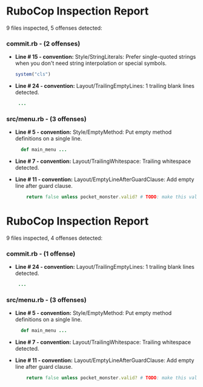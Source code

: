 # RuboCop Inspection Report

9 files inspected, 5 offenses detected:

### commit.rb - (2 offenses)
  * **Line # 15 - convention:** Style/StringLiterals: Prefer single-quoted strings when you don't need string interpolation or special symbols.

    ```rb
    system("cls")
    ```

  * **Line # 24 - convention:** Layout/TrailingEmptyLines: 1 trailing blank lines detected.

    ```rb
     ...
    ```

### src/menu.rb - (3 offenses)
  * **Line # 5 - convention:** Style/EmptyMethod: Put empty method definitions on a single line.

    ```rb
      def main_menu ...
    ```

  * **Line # 7 - convention:** Layout/TrailingWhitespace: Trailing whitespace detected.

  * **Line # 11 - convention:** Layout/EmptyLineAfterGuardClause: Add empty line after guard clause.

    ```rb
        return false unless pocket_monster.valid? # TODO: make this valid? meth
    ```

# RuboCop Inspection Report

9 files inspected, 4 offenses detected:

### commit.rb - (1 offense)
  * **Line # 24 - convention:** Layout/TrailingEmptyLines: 1 trailing blank lines detected.

    ```rb
     ...
    ```

### src/menu.rb - (3 offenses)
  * **Line # 5 - convention:** Style/EmptyMethod: Put empty method definitions on a single line.

    ```rb
      def main_menu ...
    ```

  * **Line # 7 - convention:** Layout/TrailingWhitespace: Trailing whitespace detected.

  * **Line # 11 - convention:** Layout/EmptyLineAfterGuardClause: Add empty line after guard clause.

    ```rb
        return false unless pocket_monster.valid? # TODO: make this valid? meth
    ```

